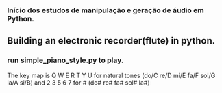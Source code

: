 ### Início dos estudos de manipulação e geração de áudio em Python.

## Building an electronic recorder(flute) in python.

### run simple_piano_style.py to play.

The key map is  Q W E R T Y U for natural tones (do/C re/D mi/E fa/F sol/G la/A si/B) and 2 3 5 6 7 for # (do# re# fa# sol# la#)

